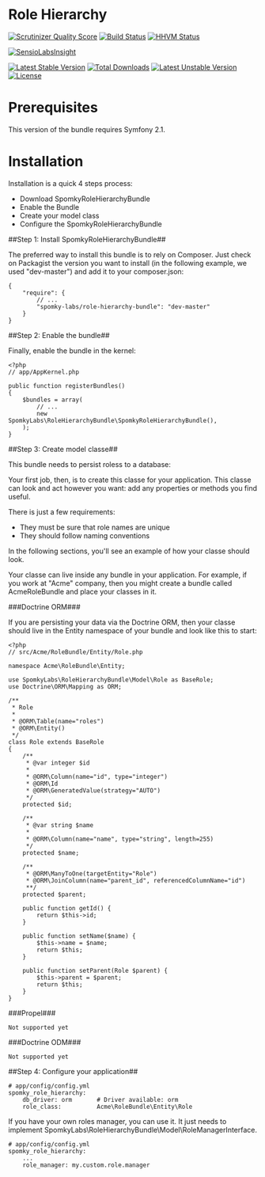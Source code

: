 Role Hierarchy
==============

[![Scrutinizer Quality Score](https://scrutinizer-ci.com/g/Spomky-Labs/SpomkyRoleHierarchy/badges/quality-score.png?s=0e87558488def68be0b724ff87cd5d2b43cc44e8)](https://scrutinizer-ci.com/g/Spomky-Labs/SpomkyRoleHierarchy/)
[![Build Status](https://travis-ci.org/Spomky-Labs/SpomkyRoleHierarchy.png?branch=master)](https://travis-ci.org/Spomky-Labs/SpomkyRoleHierarchy)
[![HHVM Status](http://hhvm.h4cc.de/badge/Spomky-Labs/SpomkyRoleHierarchy.svg)](http://hhvm.h4cc.de/package/Spomky-Labs/SpomkyRoleHierarchy)

[![SensioLabsInsight](https://insight.sensiolabs.com/projects/087e8177-3756-4df4-bbea-d29e9886ffef/big.png)](https://insight.sensiolabs.com/projects/087e8177-3756-4df4-bbea-d29e9886ffef)

[![Latest Stable Version](https://poser.pugx.org/Spomky-Labs/SpomkyRoleHierarchy/v/stable.png)](https://packagist.org/packages/Spomky-Labs/SpomkyRoleHierarchy)
[![Total Downloads](https://poser.pugx.org/Spomky-Labs/SpomkyRoleHierarchy/downloads.png)](https://packagist.org/packages/Spomky-Labs/SpomkyRoleHierarchy)
[![Latest Unstable Version](https://poser.pugx.org/Spomky-Labs/SpomkyRoleHierarchy/v/unstable.png)](https://packagist.org/packages/Spomky-Labs/SpomkyRoleHierarchy)
[![License](https://poser.pugx.org/Spomky-Labs/SpomkyRoleHierarchy/license.png)](https://packagist.org/packages/Spomky-Labs/SpomkyRoleHierarchy)

# Prerequisites #

This version of the bundle requires Symfony 2.1.

# Installation #

Installation is a quick 4 steps process:

* Download SpomkyRoleHierarchyBundle
* Enable the Bundle
* Create your model class
* Configure the SpomkyRoleHierarchyBundle

##Step 1: Install SpomkyRoleHierarchyBundle##

The preferred way to install this bundle is to rely on Composer. Just check on Packagist the version you want to install (in the following example, we used "dev-master") and add it to your composer.json:

	{
	    "require": {
	        // ...
	        "spomky-labs/role-hierarchy-bundle": "dev-master"
	    }
	}

##Step 2: Enable the bundle##

Finally, enable the bundle in the kernel:

	<?php
	// app/AppKernel.php
	
	public function registerBundles()
	{
	    $bundles = array(
	        // ...
	        new SpomkyLabs\RoleHierarchyBundle\SpomkyRoleHierarchyBundle(),
	    );
	}

##Step 3: Create model classe##

This bundle needs to persist roless to a database:

Your first job, then, is to create this classe for your application.
This classe can look and act however you want: add any properties or methods you find useful.

There is just a few requirements:

* They must be sure that role names are unique
* They should follow naming conventions

In the following sections, you'll see an example of how your classe should look.

Your classe can live inside any bundle in your application.
For example, if you work at "Acme" company, then you might create a bundle called AcmeRoleBundle and place your classes in it.

###Doctrine ORM###

If you are persisting your data via the Doctrine ORM, then your classe should live in the Entity namespace of your bundle and look like this to start:

	<?php
	// src/Acme/RoleBundle/Entity/Role.php
	
	namespace Acme\RoleBundle\Entity;
	
	use SpomkyLabs\RoleHierarchyBundle\Model\Role as BaseRole;
	use Doctrine\ORM\Mapping as ORM;
	
	/**
	 * Role
	 *
	 * @ORM\Table(name="roles")
	 * @ORM\Entity()
	 */
	class Role extends BaseRole
	{
	    /**
	     * @var integer $id
	     *
	     * @ORM\Column(name="id", type="integer")
	     * @ORM\Id
	     * @ORM\GeneratedValue(strategy="AUTO")
	     */
	    protected $id;
	
	    /**
	     * @var string $name
	     *
	     * @ORM\Column(name="name", type="string", length=255)
	     */
	    protected $name;
	
	    /**
	     * @ORM\ManyToOne(targetEntity="Role")
	     * @ORM\JoinColumn(name="parent_id", referencedColumnName="id")
	     **/
	    protected $parent;
	
	    public function getId() {
	        return $this->id;
	    }
	
	    public function setName($name) {
	        $this->name = $name;
	        return $this;
	    }
	
	    public function setParent(Role $parent) {
	        $this->parent = $parent;
	        return $this;
	    }
	}

###Propel###

	Not supported yet

###Doctrine ODM###

	Not supported yet

##Step 4: Configure your application##

	# app/config/config.yml
	spomky_role_hierarchy:
	    db_driver: orm       # Driver available: orm
	    role_class:          Acme\RoleBundle\Entity\Role

If you have your own roles manager, you can use it. It just needs to implement SpomkyLabs\RoleHierarchyBundle\Model\RoleManagerInterface.

	# app/config/config.yml
	spomky_role_hierarchy:
	    ...
	    role_manager: my.custom.role.manager
